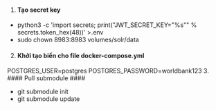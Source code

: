 1. #### Tạo secret key ####
- python3 -c 'import secrets; print("JWT_SECRET_KEY=\"%s\"" % secrets.token_hex(48))' >.env
- sudo chown 8983:8983 volumes/solr/data
2. #### Khởi tạo biến cho file docker-compose.yml ####
POSTGRES_USER=postgres
POSTGRES_PASSWORD=worldbank123
3. #### Pull submodule ####
- git submodule init
- git submodule update